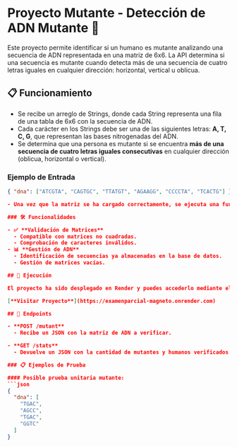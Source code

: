 # Proyecto Mutante - Detección de ADN Mutante 🧬

Este proyecto permite identificar si un humano es mutante analizando una secuencia de ADN representada en una matriz de 6x6. La API determina si una secuencia es mutante cuando detecta más de una secuencia de cuatro letras iguales en cualquier dirección: horizontal, vertical u oblicua.

## 📋 Funcionamiento

- Se recibe un arreglo de Strings, donde cada String representa una fila de una tabla de 6x6 con la secuencia de ADN.
- Cada carácter en los Strings debe ser una de las siguientes letras: **A, T, C, G**, que representan las bases nitrogenadas del ADN.
- Se determina que una persona es mutante si se encuentra **más de una secuencia de cuatro letras iguales consecutivas** en cualquier dirección (oblicua, horizontal o vertical).

### Ejemplo de Entrada
```json
{ "dna": ["ATCGTA", "CAGTGC", "TTATGT", "AGAAGG", "CCCCTA", "TCACTG"] } ```

- Una vez que la matriz se ha cargado correctamente, se ejecuta una función que verifica la presencia de secuencias mutantes y devuelve el resultado al usuario en función de este análisis.

### 🛠️ Funcionalidades

- ✅ **Validación de Matrices**
  - Compatible con matrices no cuadradas.
  - Comprobación de caracteres inválidos.
- 📊 **Gestión de ADN**
  - Identificación de secuencias ya almacenadas en la base de datos.
  - Gestión de matrices vacías.

## 🚀 Ejecución

El proyecto ha sido desplegado en Render y puedes accederlo mediante el siguiente enlace (añadir al final del link /mutant o /stats):

[**Visitar Proyecto**](https://examenparcial-magneto.onrender.com)

## 🔗 Endpoints

- **POST /mutant**
  - Recibe un JSON con la matriz de ADN a verificar.

- **GET /stats**
  - Devuelve un JSON con la cantidad de mutantes y humanos verificados.

### 📋 Ejemplos de Prueba

#### Posible prueba unitaria mutante:
```json
{
  "dna": [
    "TGAC",
    "AGCC",
    "TGAC",
    "GGTC"
  ]
}













